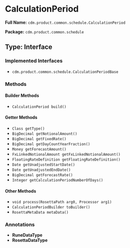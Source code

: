 # CalculationPeriod

**Full Name:** `cdm.product.common.schedule.CalculationPeriod`

**Package:** `cdm.product.common.schedule`

## Type: Interface

### Implemented Interfaces

- `cdm.product.common.schedule.CalculationPeriodBase`

### Methods

#### Builder Methods

- `CalculationPeriod build()`

#### Getter Methods

- `Class getType()`
- `BigDecimal getNotionalAmount()`
- `BigDecimal getFixedRate()`
- `BigDecimal getDayCountYearFraction()`
- `Money getForecastAmount()`
- `FxLinkedNotionalAmount getFxLinkedNotionalAmount()`
- `FloatingRateDefinition getFloatingRateDefinition()`
- `Date getUnadjustedStartDate()`
- `Date getUnadjustedEndDate()`
- `BigDecimal getForecastRate()`
- `Integer getCalculationPeriodNumberOfDays()`

#### Other Methods

- `void process(RosettaPath arg0, Processor arg1)`
- `CalculationPeriodBuilder toBuilder()`
- `RosettaMetaData metaData()`

### Annotations

- **RuneDataType**
- **RosettaDataType**


